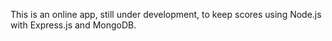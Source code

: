 This is an online app, still under development, to keep scores using Node.js with Express.js and MongoDB.
